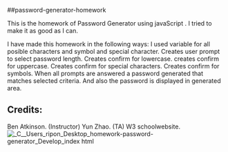  ##password-generator-homework

This is the homework of Password Generator using javaScript . I tried to make it as good as I can.

I have made this homework in the following ways:
I used variable for all posible characters and symbol and special character.
Creates user prompt to select password length.
Creates confirm for lowercase.
creates confirm for uppercase.
Creates confirm for special characters.
Creates confirm for symbols.
When all prompts are answered a password generated that matches selected criteria.
And also the password is displayed in generated area.

## Credits:

Ben Atkinson. (Instructor)
Yun Zhao. (TA)
W3 schoolwebsite.
![_C__Users_ripon_Desktop_homework-password-generator_Develop_index html](https://user-images.githubusercontent.com/86772467/132698862-69019d6e-8b3a-4591-93b2-67c84acc22d9.png)

